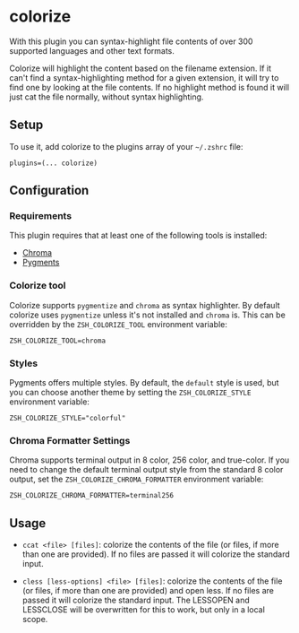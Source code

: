 # colorize

With this plugin you can syntax-highlight file contents of over 300 supported
languages and other text formats.

Colorize will highlight the content based on the filename extension. If it can't
find a syntax-highlighting method for a given extension, it will try to find one
by looking at the file contents. If no highlight method is found it will just
cat the file normally, without syntax highlighting.

## Setup

To use it, add colorize to the plugins array of your `~/.zshrc` file:

```
plugins=(... colorize)
```

## Configuration

### Requirements

This plugin requires that at least one of the following tools is installed:

-   [Chroma](https://github.com/alecthomas/chroma)
-   [Pygments](https://pygments.org/download/)

### Colorize tool

Colorize supports `pygmentize` and `chroma` as syntax highlighter. By default
colorize uses `pygmentize` unless it's not installed and `chroma` is. This can
be overridden by the `ZSH_COLORIZE_TOOL` environment variable:

```
ZSH_COLORIZE_TOOL=chroma
```

### Styles

Pygments offers multiple styles. By default, the `default` style is used, but
you can choose another theme by setting the `ZSH_COLORIZE_STYLE` environment
variable:

```
ZSH_COLORIZE_STYLE="colorful"
```

### Chroma Formatter Settings

Chroma supports terminal output in 8 color, 256 color, and true-color. If you
need to change the default terminal output style from the standard 8 color
output, set the `ZSH_COLORIZE_CHROMA_FORMATTER` environment variable:

```
ZSH_COLORIZE_CHROMA_FORMATTER=terminal256
```

## Usage

-   `ccat <file> [files]`: colorize the contents of the file (or files, if more
    than one are provided). If no files are passed it will colorize the standard
    input.

-   `cless [less-options] <file> [files]`: colorize the contents of the file (or
    files, if more than one are provided) and open less. If no files are passed
    it will colorize the standard input. The LESSOPEN and LESSCLOSE will be
    overwritten for this to work, but only in a local scope.

